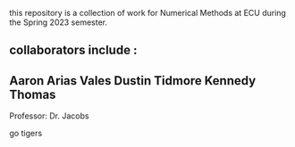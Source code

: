 this repository is a collection of work for Numerical Methods at ECU during the Spring 2023 semester. 

collaborators include :
----------------------------
Aaron Arias Vales
Dustin Tidmore
Kennedy Thomas
----------------------------
Professor: Dr. Jacobs



go tigers
